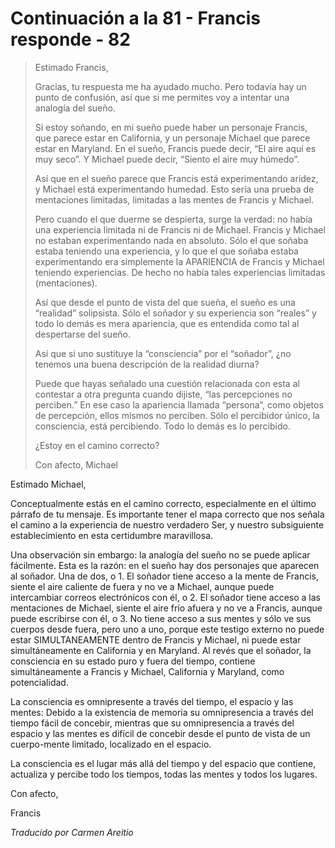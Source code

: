 # Continuación a la 81 - Francis responde - 82

>Estimado Francis,
>
>Gracias, tu respuesta me ha ayudado mucho. Pero todavía hay un punto de confusión, así que si me permites voy a intentar una analogía del sueño.
>
>Si estoy soñando, en mi sueño puede haber un personaje Francis, que parece estar en California, y un personaje Michael que parece estar en Maryland. En el sueño, Francis puede decir, “El aire aquí es muy seco”. Y Michael puede decir, “Siento el aire muy húmedo”.
>
>Así que en el sueño parece que Francis está experimentando aridez, y Michael está experimentando humedad. Esto sería una prueba de mentaciones limitadas, limitadas a las mentes de Francis y Michael.
>
>Pero cuando el que duerme se despierta, surge la verdad: no había una experiencia limitada ni de Francis ni de Michael. Francis y Michael no estaban experimentando nada en absoluto. Sólo el que soñaba estaba teniendo una experiencia, y lo que el que soñaba estaba experimentando era simplemente la APARIENCIA de Francis y Michael teniendo experiencias. De hecho no había tales experiencias limitadas (mentaciones).
>
>Así que desde el punto de vista del que sueña, el sueño es una “realidad” solipsista. Sólo el soñador y su experiencia son “reales” y todo lo demás es mera apariencia, que es entendida como tal al despertarse del sueño.
>
>Así que si uno sustituye la “consciencia” por el “soñador”, ¿no tenemos una buena descripción de la realidad diurna?
>
>Puede que hayas señalado una cuestión relacionada con esta al contestar a otra pregunta cuando dijiste, “las percepciones no perciben.” En ese caso la apariencia llamada “persona”, como objetos de percepción, ellos mismos no perciben. Sólo el percibidor único, la consciencia, está percibiendo. Todo lo demás es lo percibido.
>
>¿Estoy en el camino correcto?
>
>Con afecto, Michael

Estimado Michael,

Conceptualmente estás en el camino correcto, especialmente en el último párrafo de tu mensaje. Es importante tener el mapa correcto que nos señala el camino a la experiencia de nuestro verdadero Ser, y nuestro subsiguiente establecimiento en esta certidumbre maravillosa.

Una observación sin embargo: la analogía del sueño no se puede aplicar fácilmente. Esta es la razón: en el sueño hay dos personajes que aparecen al soñador. Una de dos, o 1. El soñador tiene acceso a la mente de Francis, siente el aire caliente de fuera y no ve a Michael, aunque puede intercambiar correos electrónicos con él, o 2. El soñador tiene acceso a las mentaciones de Michael, siente el aire frío afuera y no ve a Francis, aunque puede escribirse con él, o 3. No tiene acceso a sus mentes y sólo ve sus cuerpos desde fuera, pero uno a uno, porque este testigo externo no puede estar SIMULTANEAMENTE dentro de Francis y Michael, ni puede estar simultáneamente en California y en Maryland. Al revés que el soñador, la consciencia en su estado puro y fuera del tiempo, contiene simultáneamente a Francis y Michael, California y Maryland, como potencialidad.

La consciencia es omnipresente a través del tiempo, el espacio y las mentes: Debido a la existencia de memoria su omnipresencia a través del tiempo fácil de concebir, mientras que su omnipresencia a través del espacio y las mentes es difícil de concebir desde el punto de vista de un cuerpo-mente limitado, localizado en el espacio.

La consciencia es el lugar más allá del tiempo y del espacio que contiene, actualiza y percibe todo los tiempos, todas las mentes y todos los lugares.

Con afecto,

Francis

_Traducido por Carmen Areitio_